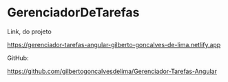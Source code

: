 # GerenciadorDeTarefas

Link, do projeto

https://gerenciador-tarefas-angular-gilberto-goncalves-de-lima.netlify.app

GitHub:

https://github.com/gilbertogoncalvesdelima/Gerenciador-Tarefas-Angular
